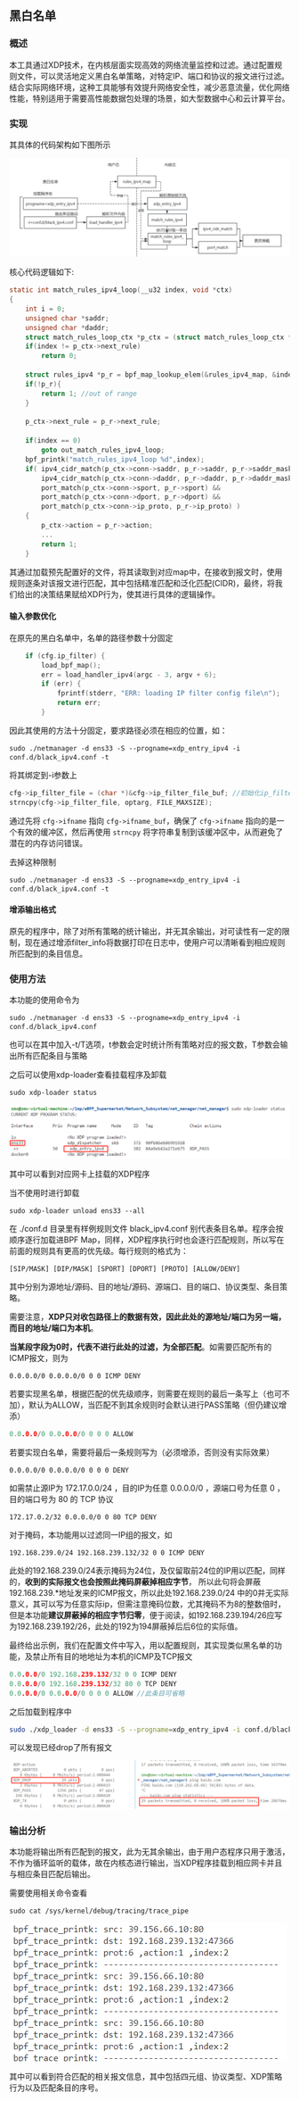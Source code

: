 ## 黑白名单

### 概述

​	本工具通过XDP技术，在内核层面实现高效的网络流量监控和过滤。通过配置规则文件，可以灵活地定义黑白名单策略，对特定IP、端口和协议的报文进行过滤。结合实际网络环境，这种工具能够有效提升网络安全性，减少恶意流量，优化网络性能，特别适用于需要高性能数据包处理的场景，如大型数据中心和云计算平台。

### 实现

其具体的代码架构如下图所示

![image-20240726104526418](./image/ip_filter1.png)

核心代码逻辑如下:

```c
static int match_rules_ipv4_loop(__u32 index, void *ctx)
{
	int i = 0;
	unsigned char *saddr;
	unsigned char *daddr;
	struct match_rules_loop_ctx *p_ctx = (struct match_rules_loop_ctx *)ctx;
	if(index != p_ctx->next_rule)
		return 0;

	struct rules_ipv4 *p_r = bpf_map_lookup_elem(&rules_ipv4_map, &index);
	if(!p_r){
		return 1; //out of range
	}

	p_ctx->next_rule = p_r->next_rule;

	if(index == 0)
		goto out_match_rules_ipv4_loop;
	bpf_printk("match_rules_ipv4_loop %d",index);
	if( ipv4_cidr_match(p_ctx->conn->saddr, p_r->saddr, p_r->saddr_mask) && 
		ipv4_cidr_match(p_ctx->conn->daddr, p_r->daddr, p_r->daddr_mask) &&
		port_match(p_ctx->conn->sport, p_r->sport) &&
		port_match(p_ctx->conn->dport, p_r->dport) &&
		port_match(p_ctx->conn->ip_proto, p_r->ip_proto) ) 
	{
		p_ctx->action = p_r->action;
		...
		return 1;
	}
```

​	其通过加载预先配置好的文件，将其读取到对应map中，在接收到报文时，使用规则逐条对该报文进行匹配，其中包括精准匹配和泛化匹配(CIDR)，最终，将我们给出的决策结果赋给XDP行为，使其进行具体的逻辑操作。

#### 输入参数优化

在原先的黑白名单中，名单的路径参数十分固定

```c
    if (cfg.ip_filter) {
		load_bpf_map();
        err = load_handler_ipv4(argc - 3, argv + 6);
        if (err) {
            fprintf(stderr, "ERR: loading IP filter config file\n");
            return err;
        }
```

因此其使用的方法十分固定，要求路径必须在相应的位置，如：

```
sudo ./netmanager -d ens33 -S --progname=xdp_entry_ipv4 -i conf.d/black_ipv4.conf -t
```

将其绑定到-i参数上

```c
cfg->ip_filter_file = (char *)&cfg->ip_filter_file_buf; //初始化ip_filter_file
strncpy(cfg->ip_filter_file, optarg, FILE_MAXSIZE);
```

通过先将 `cfg->ifname` 指向 `cfg->ifname_buf`，确保了 `cfg->ifname` 指向的是一个有效的缓冲区，然后再使用 `strncpy` 将字符串复制到该缓冲区中，从而避免了潜在的内存访问错误。

去掉这种限制

```
sudo ./netmanager -d ens33 -S --progname=xdp_entry_ipv4 -i conf.d/black_ipv4.conf -t
```

#### 增添输出格式

原先的程序中，除了对所有策略的统计输出，并无其余输出，对可读性有一定的限制，现在通过增添filter_info将数据打印在日志中，使用户可以清晰看到相应规则所匹配到的条目信息。

### 使用方法

本功能的使用命令为

```
sudo ./netmanager -d ens33 -S --progname=xdp_entry_ipv4 -i conf.d/black_ipv4.conf
```

也可以在其中加入-t/T选项，t参数会定时统计所有策略对应的报文数，T参数会输出所有匹配条目与策略

之后可以使用xdp-loader查看挂载程序及卸载

```shell
sudo xdp-loader status
```

![image-20240726114124092](./image/ip_filter2.png)

其中可以看到对应网卡上挂载的XDP程序

当不使用时进行卸载

```shell
sudo xdp-loader unload ens33 --all
```

在 ./conf.d 目录里有样例规则文件 black_ipv4.conf 别代表条目名单。程序会按顺序逐行加载进BPF Map，同样，XDP程序执行时也会逐行匹配规则，所以写在前面的规则具有更高的优先级。每行规则的格式为：

```
[SIP/MASK] [DIP/MASK] [SPORT] [DPORT] [PROTO] [ALLOW/DENY]
```

其中分别为源地址/源码、目的地址/源码、源端口、目的端口、协议类型、条目策略。

需要注意，**XDP只对收包路径上的数据有效，因此此处的源地址/端口为另一端，而目的地址/端口为本机**。

**当某段字段为0时，代表不进行此处的过滤，为全部匹配**。如需要匹配所有的ICMP报文，则为

```
0.0.0.0/0 0.0.0.0/0 0 0 ICMP DENY
```

若要实现黑名单，根据匹配的优先级顺序，则需要在规则的最后⼀条写上（也可不加），默认为ALLOW，当匹配不到其余规则时会默认进行PASS策略（但仍建议增添）

```c
0.0.0.0/0 0.0.0.0/0 0 0 0 ALLOW
```

若要实现白名单，需要将最后⼀条规则写为（必须增添，否则没有实际效果）

```
0.0.0.0/0 0.0.0.0/0 0 0 0 DENY
```

如需禁止源IP为 172.17.0.0/24 ，目的IP为任意 0.0.0.0/0 ，源端⼝号为任意 0 ，⽬的端⼝号为 80 的 TCP 协议

```
172.17.0.2/32 0.0.0.0/0 0 80 TCP DENY
```

对于掩码，本功能用以过滤同一IP组的报文，如

```
192.168.239.0/24 192.168.239.132/32 0 0 ICMP DENY
```

此处的192.168.239.0/24表示掩码为24位，及仅留取前24位的IP用以匹配，同样的，**收到的实际报文也会按照此掩码屏蔽掉相应字节**， 所以此句将会屏蔽192.168.239.*地址发来的ICMP报文，所以此处192.168.239.0/24 中的0并无实际意义，其可以写为任意实际ip，但需注意掩码位数，尤其掩码不为8的整数倍时，但是本功能**建议屏蔽掉的相应字节归零**，便于阅读，如192.168.239.194/26应写为192.168.239.192/26，此处的192为194屏蔽掉后后6位的实际值。

最终给出示例，我们在配置文件中写入，用以配置规则，其实现类似黑名单的功能，及禁止所有目的地地址为本机的ICMP及TCP报文

```c
0.0.0.0/0 192.168.239.132/32 0 0 ICMP DENY
0.0.0.0/0 192.168.239.132/32 80 0 TCP DENY
0.0.0.0/0 0.0.0.0/0 0 0 0 ALLOW //此条目可省略
```

之后加载到程序中

```bash
sudo ./xdp_loader -d ens33 -S --progname=xdp_entry_ipv4 -i conf.d/black_ipv4.conf -t
```

可以发现已经drop了所有报文

![image-20240726110021447](./image/ip_filter3.png)


### 输出分析

本功能将输出所有匹配到的报文，此为无其余输出，由于用户态程序只用于激活，不作为循环监听的载体，故在内核态进行输出，当XDP程序挂载到相应网卡并且与相应条目匹配后输出。

需要使用相关命令查看

```
sudo cat /sys/kernel/debug/tracing/trace_pipe
```

![image-20240726153912838](./image/ip_filter4.png)

其中可以看到符合匹配的相关报文信息，其中包括四元组、协议类型、XDP策略行为以及匹配条目的序号。